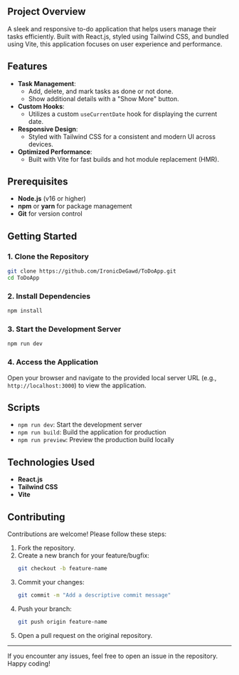 ## Project Overview
A sleek and responsive to-do application that helps users manage their tasks efficiently. Built with React.js, styled using Tailwind CSS, and bundled using Vite, this application focuses on user experience and performance.

## Features
- **Task Management**:
  - Add, delete, and mark tasks as done or not done.
  - Show additional details with a "Show More" button.
- **Custom Hooks**:
  - Utilizes a custom `useCurrentDate` hook for displaying the current date.
- **Responsive Design**:
  - Styled with Tailwind CSS for a consistent and modern UI across devices.
- **Optimized Performance**:
  - Built with Vite for fast builds and hot module replacement (HMR).

## Prerequisites
- **Node.js** (v16 or higher)
- **npm** or **yarn** for package management
- **Git** for version control

## Getting Started
### 1. Clone the Repository
```bash
git clone https://github.com/IronicDeGawd/ToDoApp.git
cd ToDoApp
```

### 2. Install Dependencies
```bash
npm install
```

### 3. Start the Development Server
```bash
npm run dev
```

### 4. Access the Application
Open your browser and navigate to the provided local server URL (e.g., `http://localhost:3000`) to view the application.

## Scripts
- `npm run dev`: Start the development server
- `npm run build`: Build the application for production
- `npm run preview`: Preview the production build locally

## Technologies Used
- **React.js**
- **Tailwind CSS**
- **Vite**

## Contributing
Contributions are welcome! Please follow these steps:
1. Fork the repository.
2. Create a new branch for your feature/bugfix:
   ```bash
   git checkout -b feature-name
   ```
3. Commit your changes:
   ```bash
   git commit -m "Add a descriptive commit message"
   ```
4. Push your branch:
   ```bash
   git push origin feature-name
   ```
5. Open a pull request on the original repository.

---

If you encounter any issues, feel free to open an issue in the repository. Happy coding!

